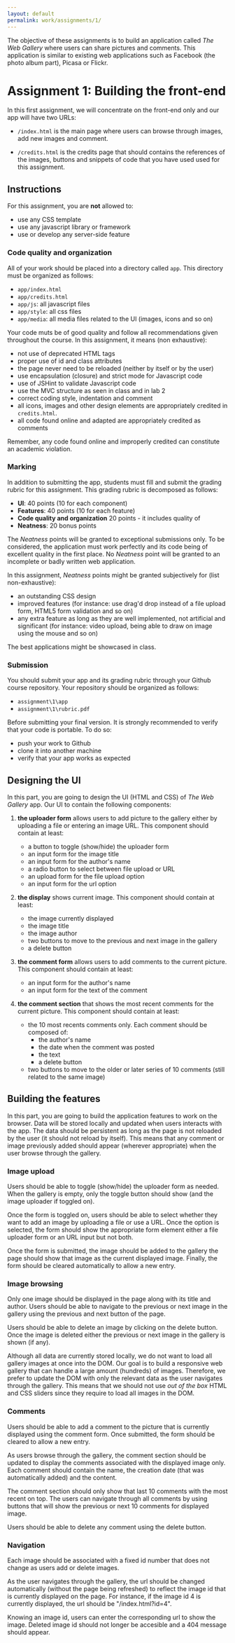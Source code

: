 ```yaml
---
layout: default
permalink: work/assignments/1/
---
```


The objective of these assignments is to build an application called *The Web Gallery* where users can share pictures and comments. This application is similar to existing web applications such as Facebook (the photo album part), Picasa or Flickr. 

# Assignment 1: Building the front-end

In this first assignment, we will concentrate on the front-end only and our app will have two URLs:

- `/index.html` is the main page where users can browse through images, add new images and comment. 

- `/credits.html` is the credits page that should contains the references of the images, buttons and snippets of code that you have used used for this assignment.

## Instructions

For this assignment, you are **not** allowed to: 

- use any CSS template 
- use any javascript library or framework
- use or develop any server-side feature

### Code quality and organization

All of your work should be placed into a directory called `app`. This directory must be organized as follows: 

- `app/index.html`
- `app/credits.html`
- `app/js`: all javascript files
- `app/style`: all css files
- `app/media`: all media files related to the UI (images, icons and so on)

Your code muts be of good quality and follow all recommendations given throughout the course. In this assignment, it means (non exhaustive): 

- not use of deprecated HTML tags
- proper use of id and class attributes
- the page never need to be reloaded (neither by itself or by the user)
- use encapsulation (closure) and strict mode for Javascript code
- use of JSHint to validate Javascript code
- use the MVC structure as seen in class and in lab 2
- correct coding style, indentation and comment
- all icons, images and other design elements are appropriately credited in `credits.html`.
- all code found online and adapted are appropriately credited as comments

Remember, any code found online and improperly credited can constitute an academic violation. 

### Marking 

In addition to submitting the app, students must fill and submit the grading rubric for this assignment. This grading rubric is decomposed as follows: 

- **UI**: 40 points (10 for each component)
- **Features**: 40 points (10 for each feature)
- **Code quality and organization** 20 points - it includes quality of
- **Neatness**: 20 bonus points

The *Neatness* points will be granted to exceptional submissions only. To be considered, the application must work perfectly and its code being of excellent quality in the first place. No *Neatness* point will be granted to an incomplete or badly written web application. 

In this assignment, *Neatness* points might be granted subjectively for (list non-exhaustive):

- an outstanding CSS design
- improved features (for instance: use drag'd drop instead of a file upload form, HTML5 form validation and so on)
- any extra feature as long as they are well implemented, not artificial and significant (for instance: video upload, being able to draw on image using the mouse and so on)

The best applications might be showcased in class. 

### Submission

You should submit your app and its grading rubric through your Github course repository. Your repository should be organized as follows:

- `assignment\1\app` 
- `assignment\1\rubric.pdf`

Before submitting your final version. It is strongly recommended to verify that your code is portable. To do so: 

- push your work to Github
- clone it into another machine
- verify that your app works as expected

## Designing the UI 

In this part, you are going to design the UI (HTML and CSS) of *The Web Gallery* app. Our UI to contain the following components: 

1. **the uploader form** allows users to add picture to the gallery either by uploading a file or entering an image URL. This component should contain at least: 
    - a button to toggle (show/hide) the uploader form
    - an input form for the image title
    - an input form for the author's name
    - a radio button to select between file upload or URL
    - an upload form for the file upload option
    - an input form for the url option
    
1. **the display** shows current image. This component should contain at least: 
    - the image currently displayed
    - the image title
    - the image author
    - two buttons to move to the previous and next image in the gallery
    - a delete button
    
1. **the comment form** allows users to add comments to the current picture. This component should contain at least: 
    - an input form for the author's name
    - an input form for the text of the comment

1. **the comment section** that shows the most recent comments for the current picture. This component should contain at least: 
    - the 10 most recents comments only. Each comment should be composed of:
        - the author's name
        - the date when the comment was posted
        - the text
        - a delete button
    - two buttons to move to the older or later series of 10 comments (still related to the same image)

##  Building the features

In this part, you are going to build the application features to work on the browser. Data will be stored locally and updated when users interacts with the app. The data should be persistent as long as the page is not reloaded by the user (it should not reload by itself). This means that any comment or image previously added should appear (wherever appropriate) when the user browse through the gallery.

### Image upload

Users should be able to toggle (show/hide) the uploader form as needed. When the gallery is empty, only the toggle button should show (and the image uploader if toggled on). 

Once the form is toggled on, users should be able to select whether they want to add an image by uploading a file or use a URL. Once the option is selected, the form should show the appropriate form element either a file uploader form or an URL input but not both. 

Once the form is submitted, the image should be added to the gallery the page should show that image as the current displayed image. Finally, the form should be cleared automatically to allow a new entry.

### Image browsing

Only one image should be displayed in the page along with its title and author. Users should be able to navigate to the previous or next image in the gallery using the previous and next button of the page. 

Users should be able to delete an image by clicking on the delete button. Once the image is deleted either the previous or next image in the gallery is shown (if any). 

Although all data are currently stored locally, we do not want to load all gallery images at once into the DOM. Our goal is to build a responsive web gallery that can handle a large amount (hundreds) of images. Therefore, we prefer to update the DOM with only the relevant data as the user navigates through the gallery. This means that we should not use *out of the box* HTML and CSS sliders since they require to load all images in the DOM.

### Comments

Users should be able to add a comment to the picture that is currently displayed using the comment form. Once submitted, the form should be cleared to allow a new entry.

As users browse through the gallery, the comment section should be updated to display the comments associated with the displayed image only. Each comment should contain the name, the creation date (that was automatically added) and the content. 

The comment section should only show that last 10 comments with the most recent on top. The users can navigate through all comments by using buttons that will show the previous or next 10 comments for displayed image.

Users should be able to delete any comment using the delete button.  

### Navigation

Each image should be associated with a fixed id number that does not change as users add or delete images. 

As the user navigates through the gallery, the url should be changed automatically (without the page being refreshed) to reflect the image id that is currently displayed on the page. For instance, if the image id 4 is currently displayed, the url should be "/index.html?id=4".

Knowing an image id, users can enter the corresponding url to show the image. Deleted image id should not longer be accesible and a 404 message should appear.




